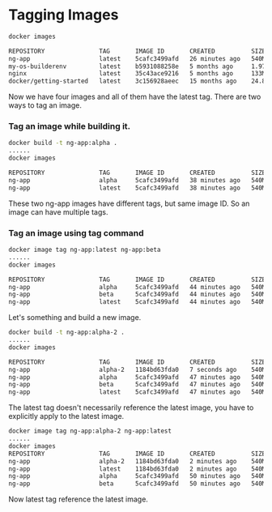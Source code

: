 # Tagging Images
```bash
docker images

REPOSITORY               TAG       IMAGE ID       CREATED          SIZE
ng-app                   latest    5cafc3499afd   26 minutes ago   540MB
my-os-builderenv         latest    b5931088258e   5 months ago     1.97GB
nginx                    latest    35c43ace9216   5 months ago     133MB
docker/getting-started   latest    3c156928aeec   15 months ago    24.8MB
```

Now we have four images and all of them have the latest tag. There are two ways to tag an image.

### Tag an image while building it.

```bash
docker build -t ng-app:alpha .
......
docker images

REPOSITORY               TAG       IMAGE ID       CREATED          SIZE
ng-app                   alpha     5cafc3499afd   38 minutes ago   540MB
ng-app                   latest    5cafc3499afd   38 minutes ago   540MB
```

These two ng-app images have different tags, but same image ID. So an image can have multiple tags.

### Tag an image using tag command

```bash
docker image tag ng-app:latest ng-app:beta
......
docker images

REPOSITORY               TAG       IMAGE ID       CREATED          SIZE
ng-app                   alpha     5cafc3499afd   44 minutes ago   540MB
ng-app                   beta      5cafc3499afd   44 minutes ago   540MB
ng-app                   latest    5cafc3499afd   44 minutes ago   540MB
```

Let's something and build a new image.

```bash
docker build -t ng-app:alpha-2 .
......
docker images

REPOSITORY               TAG       IMAGE ID       CREATED          SIZE
ng-app                   alpha-2   1184bd63fda0   7 seconds ago    540MB
ng-app                   alpha     5cafc3499afd   47 minutes ago   540MB
ng-app                   beta      5cafc3499afd   47 minutes ago   540MB
ng-app                   latest    5cafc3499afd   47 minutes ago   540MB
```
The latest tag doesn't necessarily reference the latest image, you have to explicitly apply to the latest image.
```bash
docker image tag ng-app:alpha-2 ng-app:latest
......
docker images
REPOSITORY               TAG       IMAGE ID       CREATED          SIZE
ng-app                   alpha-2   1184bd63fda0   2 minutes ago    540MB
ng-app                   latest    1184bd63fda0   2 minutes ago    540MB
ng-app                   alpha     5cafc3499afd   50 minutes ago   540MB
ng-app                   beta      5cafc3499afd   50 minutes ago   540MB
```
Now latest tag reference the latest image.